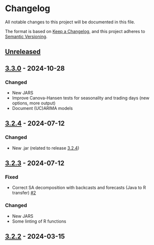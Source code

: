 # Changelog

All notable changes to this project will be documented in this file.

The format is based on [Keep a Changelog](https://keepachangelog.com/en/1.1.0/), and this project adheres
to [Semantic Versioning](https://semver.org/spec/v3.2.3.html).


## [Unreleased]

## [3.3.0] - 2024-10-28

### Changed

* New JARS
* Improve Canova-Hansen tests for seasonality and trading days (new options, more output)
* Document (UC)ARIMA models

## [3.2.4] - 2024-07-12


### Changed

* New .jar (related to release [3.2.4](https://github.com/jdemetra/jdplus-main/releases/tag/v3.2.4))


## [3.2.3] - 2024-07-12


### Fixed

- Correct SA decomposition with backcasts and forecasts (Java to R transfer) [#2](https://github.com/rjdverse/rjd3tramoseats/issues/2)

### Changed

* New JARS
* Some linting of R functions

## [3.2.2] - 2024-03-15 


[Unreleased]: https://github.com/rjdverse/rjd3toolkit/compare/v3.3.0...HEAD
[3.3.0]: https://github.com/rjdverse/rjd3toolkit/releases/tag/v3.2.4...v3.3..
[3.2.4]: https://github.com/rjdverse/rjd3toolkit/releases/tag/v3.2.3...v3.2.4
[3.2.3]: https://github.com/rjdverse/rjd3toolkit/releases/tag/v3.2.2...v3.2.3
[3.2.2]: https://github.com/rjdverse/rjd3toolkit/releases/tag/v3.2.2
